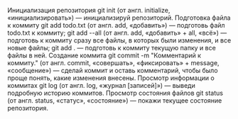 Инициализация репозитория
git init (от англ. initialize, «инициализировать») — инициализируй репозиторий.
Подготовка файла к коммиту
git add todo.txt (от англ. add, «добавить») — подготовь файл todo.txt к коммиту;
git add --all (от англ. add, «добавить» + all, «всё») — подготовь к коммиту сразу все файлы, в которых были изменения, и все новые файлы;
git add . — подготовь к коммиту текущую папку и все файлы в ней.
Создание коммита
git commit -m "Комментарий к коммиту." (от англ. commit, «совершать», «фиксировать» + message, «сообщение») — сделай коммит и оставь комментарий, чтобы было проще понять, какие изменения внесены. 
Просмотр информации о коммитах
git log (от англ. log, «журнал [записей]») — выведи подробную историю коммитов.
Просмотр состояния файлов
git status (от англ. status, «статус», «состояние») — покажи текущее состояние репозитория.